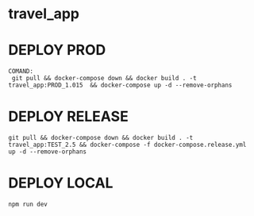 # travel_app

# DEPLOY PROD
    COMAND:
     git pull && docker-compose down && docker build . -t travel_app:PROD_1.015  && docker-compose up -d --remove-orphans

# DEPLOY RELEASE
    git pull && docker-compose down && docker build . -t travel_app:TEST_2.5 && docker-compose -f docker-compose.release.yml  up -d --remove-orphans

# DEPLOY LOCAL
    npm run dev

